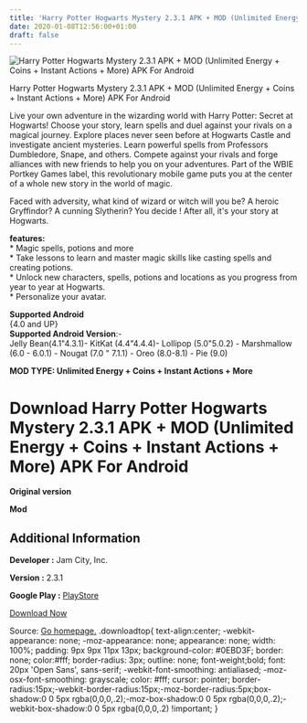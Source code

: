 ```yaml
---
title: 'Harry Potter Hogwarts Mystery 2.3.1 APK + MOD (Unlimited Energy + Coins + Instant Actions + More) APK For Android'
date: 2020-01-08T12:56:00+01:00
draft: false
---
```


![Harry Potter Hogwarts Mystery 2.3.1 APK + MOD (Unlimited Energy + Coins + Instant Actions + More) APK For Android](https://i1.wp.com/apkhome.net/wp-content/uploads/2020/01/Harry-Potter-Hogwarts-Mystery-2.3.1-APK-MOD-Unlimited-Energy-Coins-Instant-Actions-More.png "Harry Potter Hogwarts Mystery 2.3.1 APK + MOD (Unlimited Energy + Coins + Instant Actions + More) APK For Android")

  

Harry Potter Hogwarts Mystery 2.3.1 APK + MOD (Unlimited Energy + Coins + Instant Actions + More) APK For Android

Live your own adventure in the wizarding world with Harry Potter: Secret at Hogwarts! Choose your story, learn spells and duel against your rivals on a magical journey. Explore places never seen before at Hogwarts Castle and investigate ancient mysteries. Learn powerful spells from Professors Dumbledore, Snape, and others. Compete against your rivals and forge alliances with new friends to help you on your adventures. Part of the WBIE Portkey Games label, this revolutionary mobile game puts you at the center of a whole new story in the world of magic.

Faced with adversity, what kind of wizard or witch will you be? A heroic Gryffindor? A cunning Slytherin? You decide ! After all, it's your story at Hogwarts.

**features:**  
\* Magic spells, potions and more  
\* Take lessons to learn and master magic skills like casting spells and creating potions.  
\* Unlock new characters, spells, potions and locations as you progress from year to year at Hogwarts.  
\* Personalize your avatar.

**Supported Android**  
{4.0 and UP}  
**Supported Android Version**:-  
Jelly Bean(4.1"4.3.1)- KitKat (4.4"4.4.4)- Lollipop (5.0"5.0.2) - Marshmallow (6.0 - 6.0.1) - Nougat (7.0 " 7.1.1) - Oreo (8.0-8.1) - Pie (9.0)

**MOD TYPE: Unlimited Energy + Coins + Instant Actions + More**

Download Harry Potter Hogwarts Mystery 2.3.1 APK + MOD (Unlimited Energy + Coins + Instant Actions + More) APK For Android
==========================================================================================================================

**Original version**

**Mod**

Additional Information
----------------------

**Developer :** Jam City, Inc.

**Version :** 2.3.1

**Google Play :** [PlayStore](https://play.google.com/store/apps/details?id=com.tinyco.potter)

  

[Download Now](https://store4app.co/post/harry-potter-hogwarts-mystery-2-3-1-apk-mod-unlimited-energy-coins-instant-actions-more-apk-for-android_1578484256)

  
Source: [Go homepage.](https://store4app.co/post/harry-potter-hogwarts-mystery-2-3-1-apk-mod-unlimited-energy-coins-instant-actions-more-apk-for-android_1578484256) .downloadtop{ text-align:center; -webkit-appearance: none; -moz-appearance: none; appearance: none; width: 100%; padding: 9px 9px 11px 13px; background-color: #0EBD3F; border: none; color:#fff; border-radius: 3px; outline: none; font-weight;bold; font: 20px 'Open Sans', sans-serif; -webkit-font-smoothing: antialiased; -moz-osx-font-smoothing: grayscale; color: #fff; cursor: pointer; border-radius:15px;-webkit-border-radius:15px;-moz-border-radius:5px;box-shadow:0 0 5px rgba(0,0,0,.2);-moz-box-shadow:0 0 5px rgba(0,0,0,.2);-webkit-box-shadow:0 0 5px rgba(0,0,0,.2) !important; }